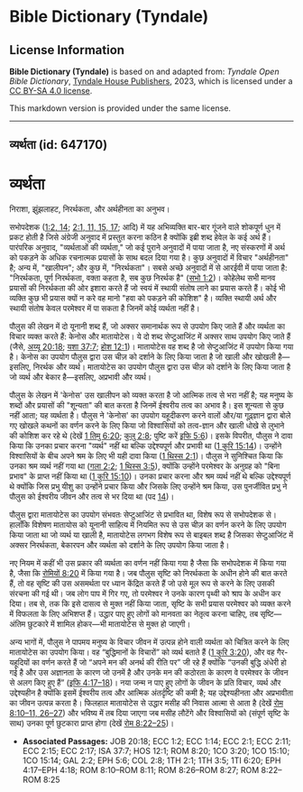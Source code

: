# Bible Dictionary (Tyndale)

## License Information

**Bible Dictionary (Tyndale)** is based on and adapted from: _Tyndale Open Bible Dictionary_, [Tyndale House Publishers](https://tyndaleopenresources.com/), 2023, which is licensed under a [CC BY-SA 4.0 license](https://creativecommons.org/licenses/by-sa/4.0/legalcode.en).

This markdown version is provided under the same license.



--------------------------------

## व्यर्थता (id: 647170)

**व्यर्थता**
============

निराशा, झुंझलाहट, निरर्थकता, और अर्थहीनता का अनुभव।

सभोपदेशक ([1:2, 14](https://ref.ly/Eccl1:2,Eccl1:14); [2:1, 11, 15, 17](https://ref.ly/Eccl2:1,Eccl2:11,Eccl2:15,Eccl2:17); आदि) में यह अभिव्यक्ति बार\-बार गूंजने वाले शोकपूर्ण धुन में प्रकट होती है जिसे अंग्रेजी अनुवाद में प्रस्तुत करना कठिन है क्योंकि इब्री शब्द हेवेल के कई अर्थ हैं। पारंपरिक अनुवाद, "व्यर्थताओं की व्यर्थता," जो कई पुराने अनुवादों में पाया जाता है, नए संस्करणों में अर्थ को पकड़ने के अधिक रचनात्मक प्रयासों के साथ बदल दिया गया है। कुछ अनुवादों में विचार "अर्थहीनता" है; अन्य में, "खालीपन"; और कुछ में, "निरर्थकता"। सबसे अच्छे अनुवादों में से आरईवी में पाया जाता है: "निरर्थकता, पूर्ण निरर्थकता, वक्ता कहता है, सब कुछ निरर्थक है" ([सभो 1:2](https://ref.ly/Eccl1:2))। कोहेलेथ सभी मानव प्रयासों की निरर्थकता की ओर इशारा करते हैं जो स्वयं में स्थायी संतोष लाने का प्रयास करते हैं। कोई भी व्यक्ति कुछ भी प्रयास क्यों न करे वह मानो "हवा को पकड़ने की कोशिश" है। व्यक्ति स्थायी अर्थ और स्थायी संतोष केवल परमेश्वर में पा सकता है जिनमें कोई व्यर्थता नहीं है।

पौलुस की लेखन में दो यूनानी शब्द हैं, जो अक्सर समानार्थक रूप से उपयोग किए जाते हैं और व्यर्थता का विचार व्यक्त करते हैं: केनोस और मातायोटेस। ये दो शब्द सेप्टुआजिंट में अक्सर साथ उपयोग किए जाते हैं (जैसे, [अय्यू 20:18](https://ref.ly/Job20:18); [यशा 37:7](https://ref.ly/Isa37:7); [होश 12:1](https://ref.ly/Hos12:1))। मातायोटेस वह शब्द है जो सेप्टुआजिंट में उपयोग किया गया है। केनोस का उपयोग पौलुस द्वारा उस चीज़ को दर्शाने के लिए किया जाता है जो खाली और खोखली है—इसलिए, निरर्थक और व्यर्थ। मातायोटेस का उपयोग पौलुस द्वारा उस चीज़ को दर्शाने के लिए किया जाता है जो व्यर्थ और बेकार है—इसलिए, अप्रभावी और व्यर्थ।

पौलुस के लेखन में 'केनोस' उस खालीपन को व्यक्त करता है जो आत्मिक तत्व से भरा नहीं है; यह मनुष्य के शब्दों और प्रयासों की "शून्यता" की बात करता है जिनमें ईश्वरीय तत्व का अभाव है। इस शून्यता से कुछ नहीं आता; यह व्यर्थता है। पौलुस ने 'केनोस' का उपयोग यहूदीकरण करने वालों और/या गूढ़्ज्ञान द्वारा बोले गए खोखले कथनों का वर्णन करने के लिए किया जो विश्वासियों को तत्व\-ज्ञान और खाली धोखे से लुभाने की कोशिश कर रहे थे (देखें [1 तिमु 6:20](https://ref.ly/1Tim6:20); [कुलु 2:8](https://ref.ly/Col2:8); पुष्टि करें [इफि 5:6](https://ref.ly/Eph5:6))। इसके विपरीत, पौलुस ने दावा किया कि उनका प्रचार करना "व्यर्थ" नहीं था बल्कि उद्देश्यपूर्ण और प्रभावी था ([1 कुरि 15:14](https://ref.ly/1Cor15:14))। उन्होंने विश्वासियों के बीच अपने श्रम के लिए भी यही दावा किया ([1 थिस्स 2:1](https://ref.ly/1Thess2:1))। पौलुस ने सुनिश्चित किया कि उनका श्रम व्यर्थ नहीं गया था ([गला 2:2](https://ref.ly/Gal2:2); [1 थिस्स 3:5](https://ref.ly/1Thess3:5)), क्योंकि उन्होंने परमेश्वर के अनुग्रह को "बिना प्रभाव" के प्राप्त नहीं किया था ([1 कुरि 15:10](https://ref.ly/1Cor15:10))। उनका प्रचार करना और श्रम व्यर्थ नहीं थे बल्कि उद्देश्यपूर्ण थे क्योंकि जिस प्रभु यीशु का उन्होंने प्रचार किया और जिसके लिए उन्होंने श्रम किया, उस पुनर्जीवित प्रभु ने पौलुस को ईश्वरीय जीवन और तत्व से भर दिया था (पद [14](https://ref.ly/1Cor15:14))।

पौलुस द्वारा मातायोटेस का उपयोग संभवतः सेप्टुआजिंट से प्रभावित था, विशेष रूप से सभोपदेशक से। हालाँकि विशेषण मातायोस को यूनानी साहित्य में नियमित रूप से उस चीज़ का वर्णन करने के लिए उपयोग किया जाता था जो व्यर्थ या खाली है, मातायोटेस लगभग विशेष रूप से बाइबल शब्द है जिसका सेप्टुआजिंट में अक्सर निरर्थकता, बेकारपन और व्यर्थता को दर्शाने के लिए उपयोग किया जाता है।

नए नियम में कहीं भी उस प्रकार की व्यर्थता का वर्णन नहीं किया गया है जैसा कि सभोपदेशक में किया गया है, जैसा कि [रोमियों 8:20](https://ref.ly/Rom8:20) में किया गया है। जब पौलुस सृष्टि को निरर्थकता के अधीन होने की बात करते हैं, तो वह सृष्टि की उस असमर्थता पर ध्यान केंद्रित करते हैं जो उसे मूल रूप से करने के लिए उसकी संरचना की गई थी। जब लोग पाप में गिर गए, तो परमेश्वर ने उनके कारण पृथ्वी को श्राप के अधीन कर दिया। तब से, तक कि इसे दासत्व से मुक्त नहीं किया जाता, सृष्टि के सभी प्रयास परमेश्वर को व्यक्त करने में विफलता के लिए अभिशप्त हैं। उद्धार पाए हुए लोगों को मानवता का नेतृत्व करना चाहिए, तब सृष्टि—अंतिम छुटकारे में शामिल होकर—भी मातायोटेस से मुक्त हो जाएगी।

अन्य भागों में, पौलुस ने पापमय मनुष्य के विचार जीवन में उत्पन्न होने वाली व्यर्थता को चित्रित करने के लिए मातायोटेस का उपयोग किया। वह “बुद्धिमानों के विचारों” को व्यर्थ बताते हैं ([1 कुरि 3:20](https://ref.ly/1Cor3:20)), और वह गैर\-यहूदियों का वर्णन करते हैं जो “अपने मन की अनर्थ की रीति पर” जी रहे हैं क्योंकि “उनकी बुद्धि अंधेरी हो गई है और उस अज्ञानता के कारण जो उनमें है और उनके मन की कठोरता के कारण वे परमेश्वर के जीवन से अलग किए हुए हैं” ([इफि 4:17–18](https://ref.ly/Eph4:17-Eph4:18))। नया जन्म न पाए हुए लोगों के जीवन के प्रति विचार, व्यर्थ और उद्देश्यहीन है क्योंकि इसमें ईश्वरीय तत्व और आत्मिक अंतर्दृष्टि की कमी है; यह उद्देश्यहीनता और अप्रभावीता का जीवन उत्पन्न करता है। फिलहाल मातायोटेस से उद्धार मसीह की निवास आत्मा से आता है (देखें [रोम 8:10–11, 26–27](https://ref.ly/Rom8:10-Rom8:11,Rom8:26-Rom8:27)) और भविष्य में तब दिया जाएगा जब मसीह लौटेंगे और विश्वासियों को (संपूर्ण सृष्टि के साथ) उनका पूर्ण छुटकारा प्राप्त होगा (देखें [रोम 8:22–25](https://ref.ly/Rom8:22-Rom8:25))।

* **Associated Passages:** JOB 20:18; ECC 1:2; ECC 1:14; ECC 2:1; ECC 2:11; ECC 2:15; ECC 2:17; ISA 37:7; HOS 12:1; ROM 8:20; 1CO 3:20; 1CO 15:10; 1CO 15:14; GAL 2:2; EPH 5:6; COL 2:8; 1TH 2:1; 1TH 3:5; 1TI 6:20; EPH 4:17–EPH 4:18; ROM 8:10–ROM 8:11; ROM 8:26–ROM 8:27; ROM 8:22–ROM 8:25

